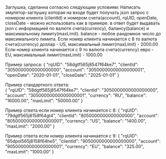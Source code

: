 Заглушка, сделанна согласно следующим условиям:
Написать эмулятор-заглушку которая на входе будет получать json запрос с номером клиента (clientId) и номером счета(account),
rqUID, openDate, closeDate - можно использовать как в примере.
в ответ будет выдавать json с информацией по валюте счета(currency), балансу(balance) и максимальному лимиту(maxLimit).
balance - любое рандомное число до максимального лимита.
Если номер клиента начинается с 8 то валюта счета(currency) доллар - US, максимальный лимит(maxLimit) - 2000.00
Если номер клиента начинается с 9 то валюта счета(currency) евро - EU, максимальный лимит(maxLimit) - 1000.00

Пример запроса:
{
    "rqUID": "58dgtf565j8547f64ke7",
    "clientId": "3050000000000000000",
    "account": "30500000000000000001",
    "openDate": "2020-01-01",
    "closeDate": "2025-01-01"
    }
    
Пример стандартного ответа:    
{
    "rqUID": "58dgtf565j8547f64ke7",
    "clientId": "3050000000000000000",
    "account": "30500000000000000001",
    "currency": "RU",
    "balance": "16000.00",
    "maxLimit": "50000.00"
    }

Пример ответа если номер клиента начинается с 8:
{
    "rqUID": "79dgtf565j8158f64gt4",
    "clientId": "8050000000000000000",
    "account": "80500000000000000001",
    "currency": "US",
    "balance": "1400.00",
    "maxLimit": "2000.00"
    }

Пример ответа если номер клиента начинается с 9:
{
    "rqUID": "65dpol565j8158f64he5",
    "clientId": "9050000000000000000",
    "account": "90500000000000000001",
    "currency": "EU",
    "balance": "325.00",
    "maxLimit": "1000.00"
    }

